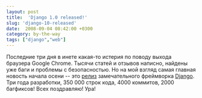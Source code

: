 ```yaml
---
layout: post
title:  'Django 1.0 released!'
slug: 'django-10-released'
date:  2008-09-04 08:42:00 +0300
category: by-the-way
tags: ["django","web"]
---
```


Последние три дня в инете какая-то истерия по поводу выхода браузера Google Chrome. Тысячи статей и отзывов написно, найдены уже баги и проблемы с безопасностью. Но на мой взгляд самая главная новость начала осени -- это [релиз](http://www.djangoproject.com/weblog/2008/sep/03/1/) замечательного фреймворка [Django](http://www.djangoproject.com/). Три года разработки, 350 000 строк кода, 4000 коммитов, 2000 багфиксов! Всех поздравляю! Ура!

